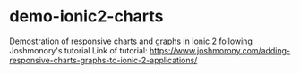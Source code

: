 # demo-ionic2-charts
Demostration of responsive charts and graphs in Ionic 2 following Joshmonory's tutorial
Link of tutorial: https://www.joshmorony.com/adding-responsive-charts-graphs-to-ionic-2-applications/
